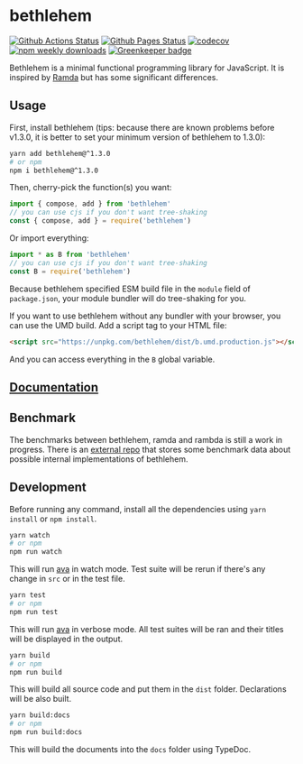 # bethlehem

[![Github Actions Status](https://github.com/KsRyY/bethlehem/workflows/CI/badge.svg)](https://github.com/KsRyY/bethlehem/actions) [![Github Pages Status](https://github.com/KsRyY/bethlehem/workflows/Github%20Pages/badge.svg)](https://ksryy.github.io/bethlehem) [![codecov](https://codecov.io/gh/KsRyY/bethlehem/graph/badge.svg)](https://codecov.io/gh/KsRyY/bethlehem) [![npm weekly downloads](https://badgen.net/npm/dw/bethlehem)](http://npm.im/bethlehem) [![Greenkeeper badge](https://badges.greenkeeper.io/KsRyY/bethlehem.svg)](https://greenkeeper.io/)

Bethlehem is a minimal functional programming library for JavaScript. It is inspired by [Ramda](https://github.com/ramda/ramda) but has some significant differences.

## Usage

First, install bethlehem (tips: because there are known problems before v1.3.0, it is better to set your minimum version of bethlehem to 1.3.0):

```bash
yarn add bethlehem@^1.3.0
# or npm
npm i bethlehem@^1.3.0
```

Then, cherry-pick the function(s) you want:

```js
import { compose, add } from 'bethlehem'
// you can use cjs if you don't want tree-shaking
const { compose, add } = require('bethlehem')
```

Or import everything:

```js
import * as B from 'bethlehem'
// you can use cjs if you don't want tree-shaking
const B = require('bethlehem')
```

Because bethlehem specified ESM build file in the `module` field of `package.json`, your module bundler will do tree-shaking for you.

If you want to use bethlehem without any bundler with your browser, you can use the UMD build. Add a script tag to your HTML file:

```html
<script src="https://unpkg.com/bethlehem/dist/b.umd.production.js"></script>
```

And you can access everything in the `B` global variable.

## [Documentation](https://ksryy.github.io/bethlehem)

## Benchmark

The benchmarks between bethlehem, ramda and rambda is still a work in progress. There is an [external repo](https://github.com/KsRyY/bethlehem-impl-bench) that stores some benchmark data about possible internal implementations of bethlehem.

## Development

Before running any command, install all the dependencies using `yarn install` or `npm install`.

```bash
yarn watch
# or npm
npm run watch
```

This will run [ava](http://ava.li) in watch mode. Test suite will be rerun if there's any change in `src` or in the test file.

```bash
yarn test
# or npm
npm run test
```

This will run [ava](http://ava.li) in verbose mode. All test suites will be ran and their titles will be displayed in the output.

```bash
yarn build
# or npm
npm run build
```

This will build all source code and put them in the `dist` folder. Declarations will be also built.

```bash
yarn build:docs
# or npm
npm run build:docs
```

This will build the documents into the `docs` folder using TypeDoc.
